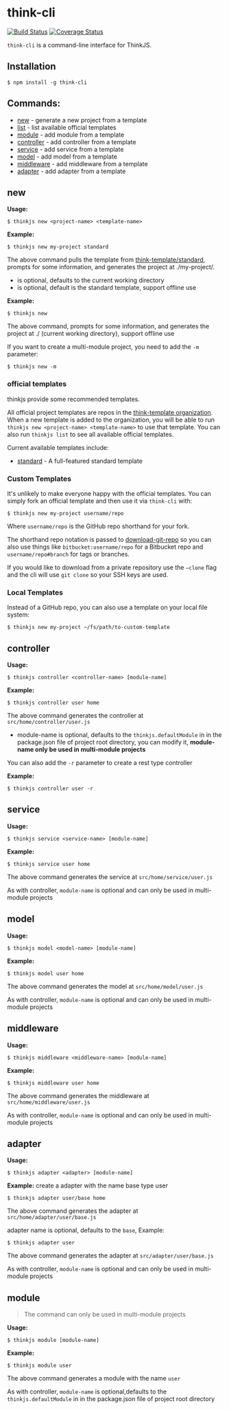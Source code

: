 # think-cli
[![Build Status](https://travis-ci.org/thinkjs/think-cli.svg?branch=master)](https://travis-ci.org/thinkjs/think-cli)
[![Coverage Status](https://coveralls.io/repos/github/thinkjs/think-cli/badge.svg)](https://coveralls.io/github/thinkjs/think-cli)

`think-cli` is a command-line interface for ThinkJS.

## Installation

```
$ npm install -g think-cli
```

## Commands:
* [new](#new) - generate a new project from a template
* [list](#official-templates) - list available official templates
* [module](#module) - add module from a template
* [controller](#controller) - add controller from a template
* [service](#service) - add service from a template
* [model](#model) - add model from a template
* [middleware](#middleware) - add middleware from a template
* [adapter](#adapter) - add adapter from a template

## new

**Usage:**

```
$ thinkjs new <project-name> <template-name>
```

**Example:**
```
$ thinkjs new my-project standard
```

The above command pulls the template from [think-template/standard](https://github.com/think-template/standard), prompts for some information, and generates the project at ./my-project/.

* <project-name> is optional, defaults to the current working directory
* <template-name> is optional, default is the standard template, support offline use

**Example:**
```
$ thinkjs new
```

The above command, prompts for some information, and generates the project at ./ (current working directory), support offline use

If you want to create a multi-module project, you need to add the `-m` parameter:

```
$ thinkjs new -m
```

### official templates

thinkjs provide some recommended templates.

All official project templates are repos in the [think-template organization](https://github.com/think-template). When a new template is added to the organization, you will be able to run `thinkjs new <project-name> <template-name>` to use that template. You can also run `thinkjs list` to see all available official templates.

Current available templates include:

* [standard](https://github.com/think-template/standard) - A full-featured standard template

### Custom Templates

It's unlikely to make everyone happy with the official templates. You can simply fork an official template and then use it via `think-cli` with:

```
$ thinkjs new my-project username/repo
```
Where `username/repo` is the GitHub repo shorthand for your fork.

The shorthand repo notation is passed to [download-git-repo](https://github.com/flipxfx/download-git-repo) so you can also use things like `bitbucket:username/repo` for a Bitbucket repo and `username/repo#branch` for tags or branches.

If you would like to download from a private repository use the `—clone` flag and the cli will use `git clone` so your SSH keys are used.

### Local Templates

Instead of a GitHub repo, you can also use a template on your local file system:

```
$ thinkjs new my-project ~/fs/path/to-custom-template
```

## controller

**Usage:**

```
$ thinkjs controller <controller-name> [module-name]
```

**Example:**
```
$ thinkjs controller user home
```

The above command generates the controller at `src/home/controller/user.js`

* module-name is optional, defaults to the `thinkjs.defaultModule` in in the package.json file of project root directory, you can modify it, **module-name only be used in multi-module projects**

You can also add the `-r` parameter to create a rest type controller

**Example:**
```
$ thinkjs controller user -r
```

## service

**Usage:**

```
$ thinkjs service <service-name> [module-name]
```

**Example:**
```
$ thinkjs service user home
```

The above command generates the service at `src/home/service/user.js`

As with controller, `module-name` is optional and can only be used in multi-module projects

## model

**Usage:**

```
$ thinkjs model <model-name> [module-name]
```

**Example:**
```
$ thinkjs model user home
```

The above command generates the model at `src/home/model/user.js`

As with controller, `module-name` is optional and can only be used in multi-module projects

## middleware

**Usage:**

```
$ thinkjs middleware <middleware-name> [module-name]
```

**Example:**
```
$ thinkjs middleware user home
```

The above command generates the middleware at `src/home/middleware/user.js`

As with controller, `module-name` is optional and can only be used in multi-module projects

## adapter

**Usage:**

```
$ thinkjs adapter <adapter> [module-name]
```

**Example:**
create a adapter with the name base type user
```
$ thinkjs adapter user/base home
```

The above command generates the adapter at `src/home/adapter/user/base.js`

adapter name is optional, defaults to the `base`, Example:

```
$ thinkjs adapter user
```

The above command generates the adapter at `src/adapter/user/base.js`

As with controller, `module-name` is optional and can only be used in multi-module projects

## module
> The command can only be used in multi-module projects

**Usage:**

```
$ thinkjs module [module-name]
```

**Example:**
```
$ thinkjs module user
```

The above command generates a module with the name `user`

As with controller, `module-name` is optional,defaults to the `thinkjs.defaultModule` in in the package.json file of project root directory